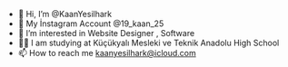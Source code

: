 - 👋 Hi, I’m @KaanYesilhark
- 🤝 My İnstagram Account @19_kaan_25
- 👀 I’m interested in Website Designer , Software
- 👨‍💻 I am studying at Küçükyalı Mesleki ve Teknik Anadolu High School
- 📫 How to reach me kaanyesilhark@icloud.com

<!---
KaanYesilhark/KaanYesilhark is a ✨ special ✨ repository because its `README.md` (this file) appears on your GitHub profile.
You can click the Preview link to take a look at your changes.
--->
